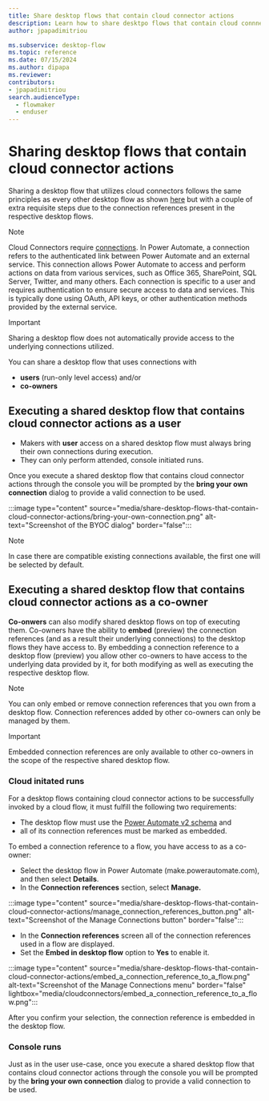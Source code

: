 ```yaml
---
title: Share desktop flows that contain cloud connector actions
description: Learn how to share desktpo flows that contain cloud connnector actions.
author: jpapadimitriou

ms.subservice: desktop-flow
ms.topic: reference
ms.date: 07/15/2024
ms.author: dipapa
ms.reviewer: 
contributors:
- jpapadimitriou
search.audienceType: 
  - flowmaker
  - enduser
---
```


# Sharing desktop flows that contain cloud connector actions

Sharing a desktop flow that utilizes cloud connectors follows the same principles as every other desktop flow as shown [here](https://learn.microsoft.com/power-automate/desktop-flows/manage#share-desktop-flows) but with a couple of extra requisite steps due to the connection references present in the respective desktop flows. 

> [!NOTE]
> Cloud Connectors require [connections](https://learn.microsoft.com/power-automate/add-manage-connections). In Power Automate, a connection refers to the authenticated link between Power Automate and an external service. This connection allows Power Automate to access and perform actions on data from various services, such as Office 365, SharePoint, SQL Server, Twitter, and many others. Each connection is specific to a user and requires authentication to ensure secure access to data and services. This is typically done using OAuth, API keys, or other authentication methods provided by the external service.

> [!IMPORTANT]
> Sharing a desktop flow does not automatically provide access to the underlying connections utilized. 

You can share a desktop flow that uses connections with 
- **users** (run-only level access) and/or
- **co-owners**

## Executing a shared desktop flow that contains cloud connector actions as a user

- Makers with **user** access on a shared desktop flow must always bring their own connections during execution. 
- They can only perform attended, console initiated runs.

Once you execute a shared desktop flow that contains cloud connector actions through the console you will be prompted by the **bring your own connection** dialog to provide a valid connection to be used. 

:::image type="content" source="media/share-desktop-flows-that-contain-cloud-connector-actions/bring-your-own-connection.png" alt-text="Screenshot of the BYOC dialog" border="false":::

> [!NOTE]
> In case there are compatible existing connections available, the first one will be selected by default.

## Executing a shared desktop flow that contains cloud connector actions as a co-owner



**Co-onwers** can also modify shared desktop flows on top of executing them. Co-owners have the ability to **embed** (preview) the connection references (and as a result their underlying connections) to the desktop flows they have access to. By embedding a connection reference to a desktop flow (preview) you allow other co-owners to have access to the underlying data provided by it, for both modifying as well as executing the respective desktop flow. 

> [!NOTE]
> You can only embed or remove connection references that you own from a desktop flow. Connection references added by other co-owners can only be managed by them.

> [!IMPORTANT]
> Embedded connection references are only available to other co-owners in the scope of the respective shared desktop flow.

### Cloud initated runs

For a desktop flows containing cloud connector actions to be successfully invoked by a cloud flow, it must fulfill the following two requirements:
- The desktop flow must use the [Power Automate v2 schema](../schema.md) and 
- all of its connection references must be marked as embedded.

To embed a connection reference to a flow, you have access to as a co-owner:

- Select the desktop flow in Power Automate (make.powerautomate.com), and then select **Details**.
- In the **Connection references** section, select **Manage.**

:::image type="content" source="media/share-desktop-flows-that-contain-cloud-connector-actions/manage_connection_references_button.png" alt-text="Screenshot of the Manage Connections button" border="false":::

- In the **Connection references** screen all of the connection references used in a flow are displayed.
- Set the **Embed in desktop flow** option to **Yes** to enable it.

:::image type="content" source="media/share-desktop-flows-that-contain-cloud-connector-actions/embed_a_connection_reference_to_a_flow.png" alt-text="Screenshot of the Manage Connections menu" border="false" lightbox="media/cloudconnectors/embed_a_connection_reference_to_a_flow.png":::

After you confirm your selection, the connection reference is embedded in the desktop flow.

### Console runs

Just as in the user use-case, once you execute a shared desktop flow that contains cloud connector actions through the console you will be prompted by the **bring your own connection** dialog to provide a valid connection to be used. 